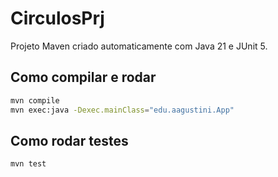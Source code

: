 # CirculosPrj

Projeto Maven criado automaticamente com Java 21 e JUnit 5.

## Como compilar e rodar

```bash
mvn compile
mvn exec:java -Dexec.mainClass="edu.aagustini.App"
```

## Como rodar testes

```bash
mvn test
```

